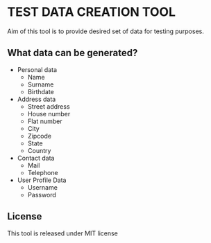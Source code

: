 # TEST DATA CREATION TOOL
Aim of this tool is to provide desired set of data for testing purposes.

## What data can be generated?

* Personal data
  * Name
  * Surname
  * Birthdate
* Address data
  * Street address
  * House number
  * Flat number
  * City
  * Zipcode
  * State
  * Country
* Contact data
  * Mail
  * Telephone
* User Profile Data
  * Username
  * Password

## License
This tool is released under MIT license
